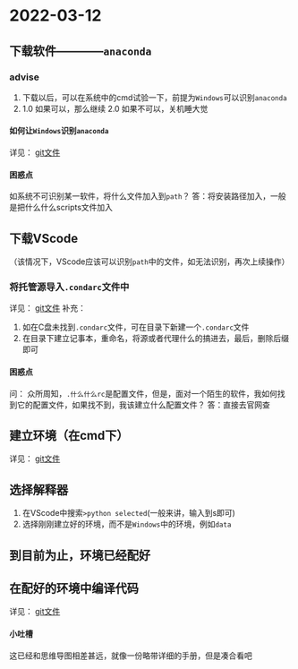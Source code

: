 # 2022-03-12

## 下载软件————`anaconda`

### advise
1. 下载以后，可以在系统中的cmd试验一下，前提为`Windows`可以识别`anaconda`
2.   
    1.0  如果可以，那么继续
    2.0  如果不可以，关机睡大觉

#### 如何让`Windows`识别`anaconda`
详见：
    [git文件](2022-03-10-trouble-shooting.md)

#### 困惑点
如系统不可识别某一软件，将什么文件加入到`path`？
答：将安装路径加入，一般是把什么什么scripts文件加入


## 下载VScode
（该情况下，VScode应该可以识别`path`中的文件，如无法识别，再次上续操作）

### 将托管源导入`.condarc`文件中
详见：
    [git文件](2022-03-10-trouble-shooting.md)
补充：
1. 如在C盘未找到`.condarc`文件，可在目录下新建一个`.condarc`文件
2. 在目录下建立记事本，重命名，将源或者代理什么的搞进去，最后，删除后缀即可


#### 困惑点
问： 众所周知，`.什么什么rc`是配置文件，但是，面对一个陌生的软件，我如何找到它的配置文件，如果找不到，我该建立什么配置文件？
答：直接去官网查


## 建立环境（在cmd下）
详见：
    [git文件](2022-03-10-trouble-shooting.md)


## 选择解释器
1. 在VScode中搜索`>python selected`(一般来讲，输入到s即可)
2. 选择刚刚建立好的环境，而不是`Windows`中的环境，例如`data`

## 到目前为止，环境已经配好

## 在配好的环境中编译代码
详见：
    [git文件](2022-03-10-trouble-shooting.md)


#### 小吐槽
这已经和思维导图相差甚远，就像一份略带详细的手册，但是凑合看吧